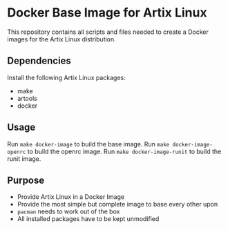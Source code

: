 # Docker Base Image for Artix Linux 
This repository contains all scripts and files needed to create a Docker images for the Artix Linux distribution.
## Dependencies
Install the following Artix Linux packages:
* make
* artools
* docker
## Usage
Run `make docker-image` to build the base image.
Run `make docker-image-openrc` to build the openrc image.
Run `make docker-image-runit` to build the runit image.
## Purpose
* Provide Artix Linux in a Docker Image
* Provide the most simple but complete image to base every other upon
* `pacman` needs to work out of the box
* All installed packages have to be kept unmodified
